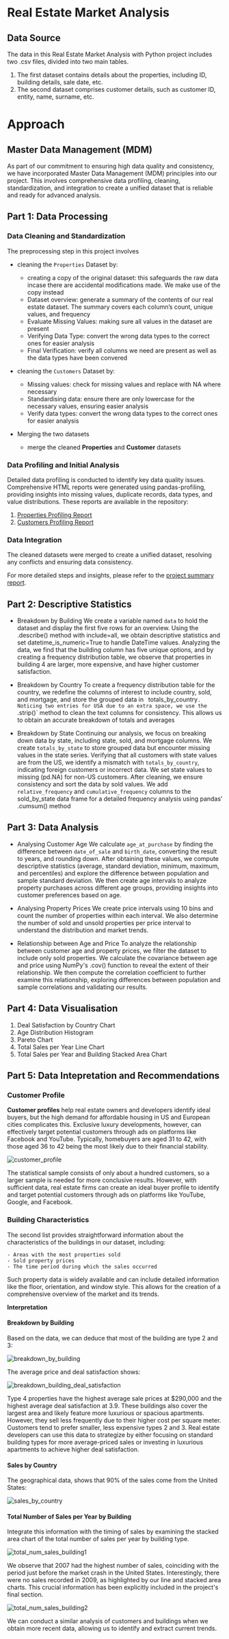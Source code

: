 # Real Estate Market Analysis

## Data Source

The data in this Real Estate Market Analysis with Python project includes two .csv files, divided into two main tables. 
1. The first dataset contains details about the properties, including ID, building details, sale date, etc.
2. The second dataset comprises customer details, such as customer ID, entity, name, surname, etc.

# Approach

## Master Data Management (MDM)
As part of our commitment to ensuring high data quality and consistency, we have incorporated Master Data Management (MDM) principles into our project. This involves comprehensive data profiling, cleaning, standardization, and integration to create a unified dataset that is reliable and ready for advanced analysis.

## Part 1: Data Processing

### Data Cleaning and Standardization 

The preprocessing step in this project involves
- cleaning the `Properties` Dataset by:
    - creating a copy of the original dataset: this safeguards the raw data incase there are accidental modifications made. We make use of the copy instead
    - Dataset overview: generate a summary of the contents of our real estate dataset. The summary covers each column’s count, unique values, and frequency 
    - Evaluate Missing Values: making sure all values in the dataset are present
    - Verifying Data Type: convert the wrong data types to the correct ones for easier analysis
    - Final Verification: verify all columns we need are present as well as the data types have been convered
      
- cleaning the `Customers` Dataset by:
    - Missing values: check for missing values and replace with NA where necessary
    - Standardising data: ensure there are only lowercase for the necessary values, ensuring easier analysis
    - Verify data types: convert the wrong data types to the correct ones for easier analysis

- Merging the two datasets
    - merge the cleaned **Properties** and **Customer** datasets

### Data Profiling and Initial Analysis
Detailed data profiling is conducted to identify key data quality issues. Comprehensive HTML reports were generated using pandas-profiling, providing insights into missing values, duplicate records, data types, and value distributions. These reports are available in the repository:


1. [Properties Profiling Report](data_profiling_customers_report.ipynb)
2. [Customers Profiling Report](customers_profiling_report.html)


### Data Integration
The cleaned datasets were merged to create a unified dataset, resolving any conflicts and ensuring data consistency.

For more detailed steps and insights, please refer to the [project summary report](project_summary.md).


## Part 2: Descriptive Statistics

- Breakdown by Building
  We create a variable named `data` to hold the dataset and display the first five rows for an overview. Using the .describe() method with include=all, we obtain descriptive statistics 
  and set datetime_is_numeric=True to handle DateTime values. Analyzing the data, we find that the building column has five unique options, and by creating a frequency distribution 
  table, we observe that properties in building 4 are larger, more expensive, and have higher customer satisfaction.

- Breakdown by Country
  To create a frequency distribution table for the country, we redefine the columns of interest to include country, sold, and mortgage, and store the grouped data in `
  `totals_by_country`. 
  Noticing two entries for USA due to an extra space, we use the `.strip()` method to clean the text columns for consistency. This allows us to obtain an accurate breakdown of totals 
  and averages

- Breakdown by State
  Continuing our analysis, we focus on breaking down data by state, including state, sold, and mortgage columns. We create `totals_by_state` to store grouped data but encounter missing 
  values in the state series. Verifying that all customers with state values are from the US, we identify a mismatch with `totals_by_country`, indicating foreign customers or incorrect 
  data. We set state values to missing (pd.NA) for non-US customers. After cleaning, we ensure consistency and sort the data by sold values. We add `relative_frequency` and 
  `cumulative_frequency` columns to the sold_by_state data frame for a detailed frequency analysis using pandas’ .cumsum() method

## Part 3: Data Analysis

- Analysing Customer Age
  We calculate `age_at_purchase` by finding the difference between `date_of_sale` and `birth_date`, converting the result to years, and rounding down. After obtaining these values, we 
  compute descriptive statistics (average, standard deviation, minimum, maximum, and percentiles) and explore the difference between population and sample standard deviation. We then 
  create age intervals to analyze property purchases across different age groups, providing insights into customer preferences based on age.

- Analysing Property Prices
  We create price intervals using 10 bins and count the number of properties within each interval. We also determine the number of sold and unsold properties per price interval to 
  understand the distribution and market trends.

- Relationship between Age and Price
  To analyze the relationship between customer age and property prices, we filter the dataset to include only sold properties. We calculate the covariance between age and price using 
  NumPy's .cov() function to reveal the
   extent of their relationship. We then compute the correlation coefficient to further examine this relationship, exploring differences between 
  population and sample correlations and validating our results.

## Part 4: Data Visualisation

1. Deal Satisfaction by Country Chart
2. Age Distribution Histogram
3. Pareto Chart
4. Total Sales per Year Line Chart
5. Total Sales per Year and Building Stacked Area Chart

## Part 5: Data Intepretation and Recommendations

### Customer Profile

**Customer profiles** help real estate owners and developers identify ideal buyers, but the high demand for affordable housing in US and European cities complicates this. Exclusive luxury developments, however, can effectively target potential customers through ads on platforms like Facebook and YouTube. Typically, homebuyers are aged 31 to 42, with those aged 36 to 42 being the most likely due to their financial stability.

![customer_profile](images/customer_profile.png)

The statistical sample consists of only about a hundred customers, so a larger sample is needed for more conclusive results. However, with sufficient data, real estate firms can create an ideal buyer profile to identify and target potential customers through ads on platforms like YouTube, Google, and Facebook.


### Building Characteristics

The second list provides straightforward information about the characteristics of the buildings in our dataset, including:

    - Areas with the most properties sold
    - Sold property prices
    - The time period during which the sales occurred
    
Such property data is widely available and can include detailed information like the floor, orientation, and window style. This allows for the creation of a comprehensive overview of the market and its trends. 

**Interpretation**

#### Breakdown by Building

Based on the data, we can deduce that most of the building are type 2 and 3:

![breakdown_by_building](images/breakdown_by_building.png)


The average price and deal satisfaction shows:

![breakdown_building_deal_satisfaction](images/breakdown_building_deal_satisfaction.png)

Type 4 properties have the highest average sale prices at $290,000 and the highest average deal satisfaction at 3.9. These buildings also cover the largest area and likely feature more luxurious or spacious apartments. However, they sell less frequently due to their higher cost per square meter. Customers tend to prefer smaller, less expensive types 2 and 3. Real estate developers can use this data to strategize by either focusing on standard building types for more average-priced sales or investing in luxurious apartments to achieve higher deal satisfaction.

#### Sales by Country

The geographical data, shows that 90% of the sales come from the United States:

![sales_by_country](images/sales_by_country.png)


#### Total Number of Sales per Year by Building

Integrate this information with the timing of sales by examining the stacked area chart of the total number of sales per year by building type.

![total_num_sales_building1](images/total_num_sales_building1.png)

We observe that 2007 had the highest number of sales, coinciding with the period just before the market crash in the United States. Interestingly, there were no sales recorded in 2009, as highlighted by our line and stacked area charts. This crucial information has been explicitly included in the project's final section.

![total_num_sales_building2](images/total_num_sales_building2.png)

We can conduct a similar analysis of customers and buildings when we obtain more recent data, allowing us to identify and extract current trends.
